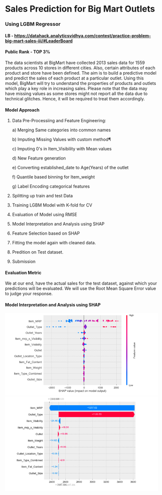 # Sales Prediction for Big Mart Outlets

### Using LGBM Regressor
#### LB - https://datahack.analyticsvidhya.com/contest/practice-problem-big-mart-sales-iii/#LeaderBoard
#### Public Rank - TOP 3%

The data scientists at BigMart have collected 2013 sales data for 1559 products across 10 stores in different cities. Also, certain attributes of each product and store have been defined. The aim is to build a predictive model and predict the sales of each product at a particular outlet.
Using this model, BigMart will try to understand the properties of products and outlets which play a key role in increasing sales.
Please note that the data may have missing values as some stores might not report all the data due to technical glitches. Hence, it will be required to treat them accordingly. 

#### Model Approach

1) Data Pre-Processiing and Feature Engineering:

   a) Merging Same categories into common names
   
   b) Imputing Missing Values with custom method¶
   
   c) Imputing 0's in Item_Visibility with Mean values
   
   d) New Feature generation
   
   e) Converting established_date to Age(Years) of the outlet
   
   f) Quantile based binning for Item_weight
   
   g) Label Encoding categorical features
   
2) Splitting up train and test Data
3) Training LGBM Model with K-fold for CV
4) Evaluation of Model using RMSE
5) Model Interpretation and Analysis using SHAP
6) Feature Selection based on SHAP
7) Fitting the model again with cleaned data.
8) Predition on Test dataset.
9) Submission
        

#### Evaluation Metric

We at our end, have the actual sales for the test dataset, against which your predictions will be evaluated. We will use the Root Mean Square Error value to judge your response.

#### Model Interpretation and Analysis using SHAP

![Alt text](https://github.com/ULLASKM/BigMart_Sales_Prediction/blob/master/Shap_Summary_Plot.png "Shap Summary Plot")
![Alt text](https://github.com/ULLASKM/BigMart_Sales_Prediction/blob/master/Shap_WaterFall_Plot.png "Shap Waterfall Plot")
